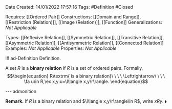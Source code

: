 <br />
<br />

Date Created: 14/01/2022 17:57:16
Tags: #Definition #Closed 

Requires: [[Ordered Pair]]
Constructions: [[Domain and Range]], [[Restriction (Relation)]], [[Image (Relation)]], [[Function]]
Generalizations: _Not Applicable_

Types: [[Reflexive Relation]], [[Symmetric Relation]], [[Transitive Relation]], [[Asymmetric Relation]], [[Antisymmetric Relation]], [[Connected Relation]]
Examples: _Not Applicable_ 
Properties: _Not Applicable_

!!! ad-Definition Definition.

A set $R$ is a **binary relation** if $R$ is a set of ordered pairs. Formally,
$$\begin{equation}
    R\textrm{ is a binary relation}\ \ \ \ \Leftrightarrow\ \ \ \ \fa u\in R,\ex x,y:u=\l\langle x,y\r\rangle.
\end{equation}$$

--- admonition

**Remark.** If $R$ is a binary relation and $\l\langle x,y\r\rangle\in R$, write $xRy$.<span style="float:right;">$\blacklozenge$</span>

